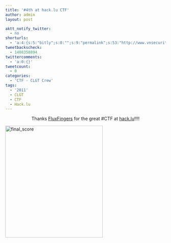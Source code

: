 ```yaml
---
title: '#4th at hack.lu CTF'
author: admin
layout: post

aktt_notify_twitter:
  - no
shorturls:
  - 'a:4:{s:5:"bitly";s:0:"";s:9:"permalink";s:53:"http://www.vnsecurity.net/2011/09/4th-at-hack-lu-ctf/";s:7:"tinyurl";s:26:"http://tinyurl.com/5ucmtts";s:4:"isgd";s:19:"http://is.gd/T7i046";}'
tweetbackscheck:
  - 1408358894
twittercomments:
  - 'a:0:{}'
tweetcount:
  - 0
categories:
  - 'CTF - CLGT Crew'
tags:
  - '2011'
  - CLGT
  - CTF
  - Hack.lu
---
```

<p style="text-align: center">
  Thanks <a href="http://fluxfingers.net/" target="_blank">FluxFingers</a> for the great #CTF at <a href="http://2011.hack.lu/index.php/CaptureTheFlag" target="_blank">hack.lu</a>!!!!
</p>

[<img class="aligncenter size-full wp-image-1174" title="final_score" src="/wp/storage/uploads/2011/09/final_score.png" alt="final_score" width="306" height="352" />][1]

<p style="text-align: -webkit-auto">

 [1]: /wp/storage/uploads/2011/09/final_score.png